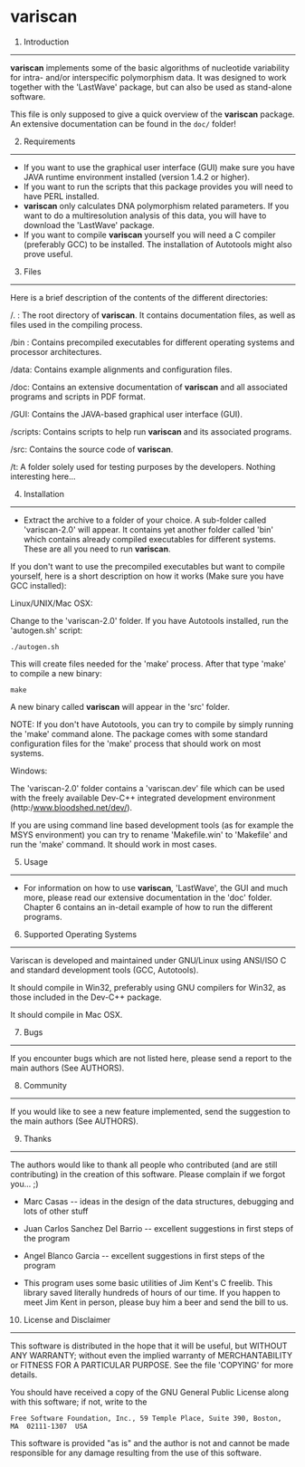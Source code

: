 variscan
========

1. Introduction
---------------
  **variscan** implements some of the basic algorithms of nucleotide
  variability for intra- and/or interspecific polymorphism data. It
  was designed to work together with the 'LastWave' package, but can
  also be used as stand-alone software.
  
  This file is only supposed to give a quick overview of the
  **variscan** package. An extensive documentation can be found in the 
  `doc/` folder! 


2. Requirements
---------------

  * If you want to use the graphical user interface (GUI) make sure
    you have JAVA runtime environment installed (version 1.4.2 or
    higher).
  * If you want to run the scripts that this package provides you
    will need to have PERL installed.
  * **variscan** only calculates DNA polymorphism related parameters.
    If you want to do a multiresolution analysis of this data, you
    will have to download the 'LastWave' package.
  * If you want to compile **variscan** yourself you will need a
    C compiler (preferably GCC) to be installed. The installation
    of Autotools might also prove useful.


3. Files
--------

  Here is a brief description of the contents of the different
  directories:

  /. : The root directory of **variscan**. It contains documentation
       files, as well as files used in the compiling process.

  /bin : Contains precompiled executables for different operating
         systems and processor architectures.

  /data: Contains example alignments and configuration files.

  /doc: Contains an extensive documentation of **variscan** and all
        associated programs and scripts in PDF format.

  /GUI: Contains the JAVA-based graphical user interface (GUI).

  /scripts: Contains scripts to help run **variscan** and its
            associated programs.

  /src: Contains the source code of **variscan**.

  /t: A folder solely used for testing purposes by the developers.
      Nothing interesting here...


4. Installation
---------------

  * Extract the archive to a folder of your choice. A sub-folder
    called 'variscan-2.0' will appear. It contains yet another
    folder called 'bin' which contains already compiled executables
    for different systems. These are all you need to run **variscan**.

  If you don't want to use the precompiled executables but want to
  compile yourself, here is a short description on how it works
  (Make sure you have GCC installed):

  
  Linux/UNIX/Mac OSX:

  Change to the 'variscan-2.0' folder.
  If you have Autotools installed, run the 'autogen.sh' script:

    ./autogen.sh

  This will create files needed for the 'make' process.
  After that type 'make' to compile a new binary:

    make

  A new binary called **variscan** will appear in the 'src' folder.
  
  NOTE:
  If you don't have Autotools, you can try to compile by simply
  running the 'make' command alone. The package comes with some standard
  configuration files for the 'make' process that should work on most
  systems.


  Windows:

  The 'variscan-2.0' folder contains a 'variscan.dev' file which can be
  used with the freely available Dev-C++ integrated development
  environment (http:/www.bloodshed.net/dev/).
  
  If you are using command line based development tools (as for example
  the MSYS environment) you can try to rename 'Makefile.win' to
  'Makefile' and run the 'make' command. It should work in most cases.


5. Usage
--------

  * For information on how to use **variscan**, 'LastWave', the GUI
    and much more, please read our extensive documentation in the
    'doc' folder. Chapter 6 contains an in-detail example of how
    to run the different programs.


6. Supported Operating Systems
------------------------------

Variscan is developed and maintained under GNU/Linux using ANSI/ISO C
and standard development tools (GCC, Autotools).

It should compile in Win32, preferably using GNU compilers for Win32,
as those included in the Dev-C++ package.

It should compile in Mac OSX.


7. Bugs
-------
  If you encounter bugs which are not listed here, please send a
  report to the main authors (See AUTHORS).


8. Community
------------
  If you would like to see a new feature implemented, send the
  suggestion to the main authors (See AUTHORS).


9. Thanks
---------
  The authors would like to thank all people who contributed (and are
  still contributing) in the creation of this software. Please
  complain if we forgot you... ;)

  * Marc Casas -- ideas in the design of the data structures,
    debugging and lots of other stuff

  * Juan Carlos Sanchez Del Barrio -- excellent suggestions in
    first steps of the program

  * Angel Blanco Garcia -- excellent suggestions in first steps of the
    program

  * This program uses some basic utilities of Jim Kent's C
    freelib. This library saved literally hundreds of hours of our
    time. If you happen to meet Jim Kent in person, please buy him a
    beer and send the bill to us.


10. License and Disclaimer
-------------------------
  This software is distributed in the hope that it will be useful, but WITHOUT
  ANY WARRANTY; without even the implied warranty of MERCHANTABILITY or FITNESS
  FOR A PARTICULAR PURPOSE. See the file 'COPYING' for more details.

  You should have received a copy of the GNU General Public License
  along with this software; if not, write to the 

    Free Software Foundation, Inc., 59 Temple Place, Suite 390, Boston,
    MA  02111-1307  USA

  This software is provided "as is" and the author is not and cannot be made
  responsible for any damage resulting from the use of this software.



